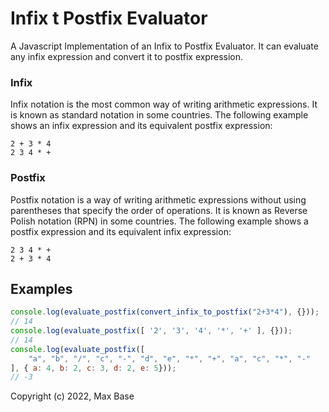 # Infix t Postfix Evaluator

A Javascript Implementation of an Infix to Postfix Evaluator. It can evaluate any infix expression and convert it to postfix expression.

### Infix

Infix notation is the most common way of writing arithmetic expressions. It is known as standard notation in some countries. The following example shows an infix expression and its equivalent postfix expression:

```text
2 + 3 * 4
2 3 4 * +
```

### Postfix

Postfix notation is a way of writing arithmetic expressions without using parentheses that specify the order of operations. It is known as Reverse Polish notation (RPN) in some countries. The following example shows a postfix expression and its equivalent infix expression:

```text
2 3 4 * +
2 + 3 * 4
```

## Examples

```javascript
console.log(evaluate_postfix(convert_infix_to_postfix("2+3*4"), {}));
// 14
console.log(evaluate_postfix([ '2', '3', '4', '*', '+' ], {}));
// 14
console.log(evaluate_postfix([
    "a", "b", "/", "c", "-", "d", "e", "*", "+", "a", "c", "*", "-"
], { a: 4, b: 2, c: 3, d: 2, e: 5}));
// -3
```

Copyright (c) 2022, Max Base
